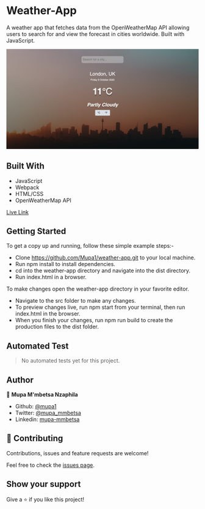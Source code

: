 # Weather-App

A weather app that fetches data from the OpenWeatherMap API allowing users to search for and view the forecast in cities worldwide. Built with JavaScript.

![screenshot](src/images/screenshot.png)

## Built With

- JavaScript
- Webpack
- HTML/CSS
- OpenWeatherMap API

[Live Link](https://raw.githack.com/Mupa1/weather-app/weather_app/dist/index.html)

## Getting Started
To get a copy up and running, follow these simple example steps:-
- Clone https://github.com/Mupa1/weather-app.git to your local machine.
- Run npm install to install dependencies.
- cd into the weather-app directory and navigate into the dist directory.
- Run index.html in a browser.

To make changes open the weather-app directory in your favorite editor.
- Navigate to the src folder to make any changes.
- To preview changes live, run npm start from your terminal, then run index.html in the browser.
- When you finish your changes, run npm run build to create the production files to the dist folder.

## Automated Test
 > No automated tests yet for this project.

## Author

👤 **Mupa M'mbetsa Nzaphila**

- Github: [@mupa1](https://github.com/Mupa1)
- Twitter: [@mupa_mmbetsa](https://twitter.com/mupa_mmbetsa)
- Linkedin: [mupa-mmbetsa](https://www.linkedin.com/in/mupa-mmbetsa)

## 🤝 Contributing

Contributions, issues and feature requests are welcome!

Feel free to check the [issues page](https://github.com/Mupa1/weather-app/issues).

## Show your support

Give a ⭐️ if you like this project!
